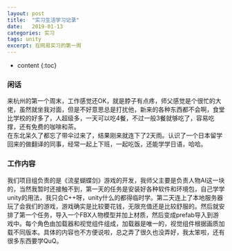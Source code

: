 ```yaml
---
layout: post
title:  "实习生活学习记录"
date:   2019-01-13 
categories: 实习
tags: unity
excerpt: 在网易实习的第一周
---
```


* content
{:toc}

### 闲话
来杭州的第一个周末，工作感觉还OK，就是脖子有点疼，师父感觉是个很忙的大佬，虽然就坐我对面，但是不好意思总是打扰他，新来的各种东西都不会啊，食堂比学校的好多了，人超级多，一天可以吃4餐，不过一般3餐就够吃了，容易吃撑，还有免费的咖啡和茶。  
在东北呆久了都忘了带伞过来了，结果刚来就连下了2天雨。认识了一个日本留学回来的做翻译的同事，经常一起上下班，一起吃饭，还能学学日语，哈哈。

### 工作内容

我们项目组负责的是《流星蝴蝶剑》游戏的开发，我师父主要是负责人物AI这一块的，当然我暂时还接触不到，第一天的任务是安装好各种软件和环境包，自己学学unity的用法，我只会C++呀，unity什么的都得临时学。第二天连上了本地服务器玩了会我们的游戏，游戏确实是比较要花钱，无限充值还是比较舒服的。然后就安排了第一个任务，导入一个FBX人物模型并加上材质，然后变成prefab导入到游戏中。每个角色由加载器和视觉组件组成，加载器是唯一的，视觉组件根据画质加载不同版本。具体的内容也不方便说啦，总之弄了很久也没弄好，我太笨啦，还有很多东西要学QuQ。
